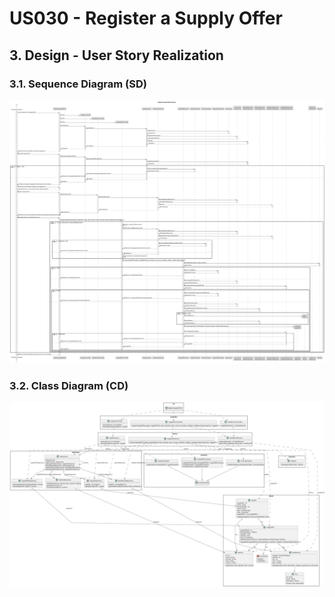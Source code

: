 # US030 - Register a Supply Offer

## 3. Design - User Story Realization

### 3.1. Sequence Diagram (SD)

![Sequence Diagram](svg/us030-sequence-diagram.svg)

### 3.2. Class Diagram (CD)

![Class Diagram](svg/us030-class-diagram.svg)